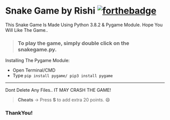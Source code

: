# Snake Game by Rishi [![forthebadge](https://forthebadge.com/images/badges/made-with-python.svg)](https://forthebadge.com)
This Snake Game Is Made Using Python 3.8.2 & Pygame Module.
Hope You Will Like The Game.. 

> ### To play the game, simply double click on the **snakegame.py**.


Installing The Pygame Module:
<br>
* Open Terminal/CMD
* Type ```pip install pygame/ pip3 install pygame```

---

Dont Delete Any Files.. IT MAY CRASH THE GAME!

> **Cheats** -> Press <b>S</b> to add extra 20 points. :smile:


### ThankYou!

